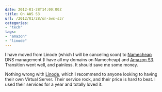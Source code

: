 ```yaml
---
date: 2012-01-28T14:00:00Z
title: On AWS S3
url: /2012/01/28/on-aws-s3/
categories:
- "tech"
tags:
- "amazon"
- "linode"
---
```


I have moved from Linode (which I will be canceling soon) to [Namecheap](http://namecheap.com/) DNS management (I have all my domains on Namecheap) and [Amazon S3](http://aws.amazon.com/s3/). Transition went well, and painless. It should save me some money.

Nothing wrong with [Linode](http://linode.com/), which I recommend to anyone looking to having their own Virtual Server. Their service rock, and their price is hard to beat. I used their services for a year and totally loved it.
